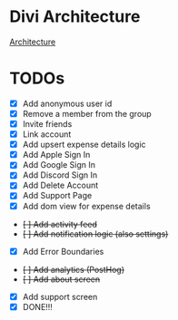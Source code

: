 # Divi Architecture

[Architecture](https://github.com/fluid-design-io/divvi-app/blob/main/Architecture.png)

# TODOs

- [x] Add anonymous user id
- [x] Remove a member from the group
- [x] Invite friends
- [x] Link account
- [x] Add upsert expense details logic
- [x] Add Apple Sign In
- [x] Add Google Sign In
- [x] Add Discord Sign In
- [x] Add Delete Account
- [x] Add Support Page
- [x] Add dom view for expense details
- ~~[ ] Add activity feed~~
- ~~[ ] Add notification logic (also settings)~~
- [x] Add Error Boundaries
- ~~[ ] Add analytics (PostHog)~~
- ~~[ ] Add about screen~~
- [x] Add support screen
- [x] DONE!!!
